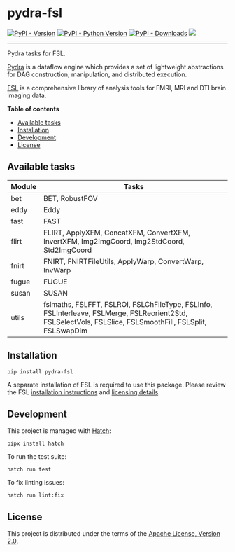# pydra-fsl

[![PyPI - Version][pypi-version]][pypi-project]
[![PyPI - Python Version][pypi-pyversions]][pypi-project]
[![PyPI - Downloads][pypi-downloads]][pypi-project]
![][status-test]

----

Pydra tasks for FSL.

[Pydra][pydra] is a dataflow engine which provides
a set of lightweight abstractions for DAG
construction, manipulation, and distributed execution.

[FSL][fsl] is a comprehensive library of analysis tools
for FMRI, MRI and DTI brain imaging data.

**Table of contents**

- [Available tasks](#available-tasks)
- [Installation](#installation)
- [Development](#development)
- [License](#license)

## Available tasks

| Module | Tasks                                                                                                                                                    |
|--------|----------------------------------------------------------------------------------------------------------------------------------------------------------|
| bet    | BET, RobustFOV                                                                                                                                           |
| eddy   | Eddy                                                                                                                                                     |
| fast   | FAST                                                                                                                                                     |
| flirt  | FLIRT, ApplyXFM, ConcatXFM, ConvertXFM, InvertXFM, Img2ImgCoord, Img2StdCoord, Std2ImgCoord                                                              |
| fnirt  | FNIRT, FNIRTFileUtils, ApplyWarp, ConvertWarp, InvWarp                                                                                                   |
| fugue  | FUGUE                                                                                                                                                    |
| susan  | SUSAN                                                                                                                                                    |
| utils  | fslmaths, FSLFFT, FSLROI, FSLChFileType, FSLInfo, FSLInterleave, FSLMerge, FSLReorient2Std, FSLSelectVols, FSLSlice, FSLSmoothFill, FSLSplit, FSLSwapDim |

## Installation

```console
pip install pydra-fsl
```

A separate installation of FSL is required to use this package.
Please review the FSL [installation instructions][fsl-install]
and [licensing details][fsl-license].

## Development

This project is managed with [Hatch][hatch]:

```console
pipx install hatch
```

To run the test suite:

```console
hatch run test
```

To fix linting issues:

```console
hatch run lint:fix
```

## License

This project is distributed under the terms of the [Apache License, Version 2.0][license].

[pypi-project]: https://pypi.org/project/pydra-fsl

[pypi-version]: https://img.shields.io/pypi/v/pydra-fsl.svg

[pypi-pyversions]: https://img.shields.io/pypi/pyversions/pydra-fsl.svg

[pypi-downloads]: https://static.pepy.tech/badge/pydra-fsl

[status-test]: https://github.com/aramis-lab/pydra-fsl/actions/workflows/test.yaml/badge.svg

[pydra]: https://pydra.readthedocs.io/

[fsl]: https://fsl.fmrib.ox.ac.uk/fsl/fslwiki/FSL

[fsl-install]: https://fsl.fmrib.ox.ac.uk/fsl/fslwiki/FslInstallation

[fsl-license]: https://fsl.fmrib.ox.ac.uk/fsl/fslwiki/Licence

[hatch]: https://hatch.pypa.io/

[license]: https://spdx.org/licenses/Apache-2.0.html
